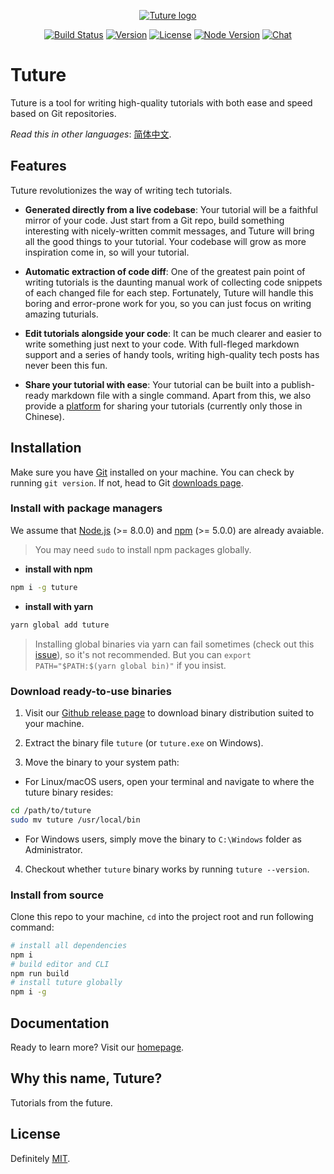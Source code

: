 <p align="center"><a href="https://docs.tuture.co" target="_blank" rel="noopener noreferrer"><img src="https://tuture.co/logo.svg" alt="Tuture logo"></a></p>
<p align="center">
  <a href="https://github.com/tuture-dev/tuture/actions?query=workflow%3A%22Continuous+Integration%22"><img src="https://github.com/tuture-dev/tuture/workflows/Continuous%20Integration/badge.svg" alt="Build Status"></a>
  <a href="https://www.npmjs.com/package/tuture"><img src="https://img.shields.io/npm/v/tuture" alt="Version"></a>
  <a href="https://www.npmjs.com/package/tuture"><img src="https://img.shields.io/npm/l/tuture" alt="License"></a>
  <a href="https://www.npmjs.com/package/tuture"><img src="https://img.shields.io/node/v/tuture" alt="Node Version"></a>
  <a href="https://gitter.im/tuture-dev/tuture"><img src="https://img.shields.io/gitter/room/tuture-dev/tuture" alt="Chat"></a>
</p>

# Tuture

Tuture is a tool for writing high-quality tutorials with both ease and speed based on Git repositories.

_Read this in other languages_: [简体中文](README.zh-CN.md).

## Features

Tuture revolutionizes the way of writing tech tutorials.

- **Generated directly from a live codebase**: Your tutorial will be a faithful mirror of your code. Just start from a Git repo, build something interesting with nicely-written commit messages, and Tuture will bring all the good things to your tutorial. Your codebase will grow as more inspiration come in, so will your tutorial.

- **Automatic extraction of code diff**: One of the greatest pain point of writing tutorials is the daunting manual work of collecting code snippets of each changed file for each step. Fortunately, Tuture will handle this boring and error-prone work for you, so you can just focus on writing amazing tuturials.

- **Edit tutorials alongside your code**: It can be much clearer and easier to write something just next to your code. With full-fleged markdown support and a series of handy tools, writing high-quality tech posts has never been this fun.

- **Share your tutorial with ease**: Your tutorial can be built into a publish-ready markdown file with a single command. Apart from this, we also provide a [platform](https://github.com/tuture-dev/hub) for sharing your tutorials (currently only those in Chinese).

## Installation

Make sure you have [Git](https://git-scm.com/) installed on your machine. You can check by running `git version`. If not, head to Git [downloads page](https://git-scm.com/downloads).

### Install with package managers

We assume that [Node.js](https://nodejs.org/) (>= 8.0.0) and [npm](https://www.npmjs.com/) (>= 5.0.0) are already avaiable.

> You may need `sudo` to install npm packages globally.

- **install with npm**

```bash
npm i -g tuture
```

- **install with yarn**

```bash
yarn global add tuture
```

> Installing global binaries via yarn can fail sometimes (check out this [issue](https://github.com/yarnpkg/yarn/issues/1321)), so it's not recommended. But you can `export PATH="$PATH:$(yarn global bin)"` if you insist.

### Download ready-to-use binaries

1. Visit our [Github release page](https://github.com/tuture-dev/tuture/releases) to download binary distribution suited to your machine.

2. Extract the binary file `tuture` (or `tuture.exe` on Windows).

3. Move the binary to your system path:

  - For Linux/macOS users, open your terminal and navigate to where the tuture binary resides:

  ```bash
  cd /path/to/tuture
  sudo mv tuture /usr/local/bin
  ```

  - For Windows users, simply move the binary to `C:\Windows` folder as Administrator.

4. Checkout whether `tuture` binary works by running `tuture --version`.

### Install from source

Clone this repo to your machine, `cd` into the project root and run following command:

```bash
# install all dependencies
npm i
# build editor and CLI
npm run build
# install tuture globally
npm i -g
```

## Documentation

Ready to learn more? Visit our [homepage](https://tuture.co).

## Why this name, Tuture?

Tutorials from the future.

## License

Definitely [MIT](LICENSE).
